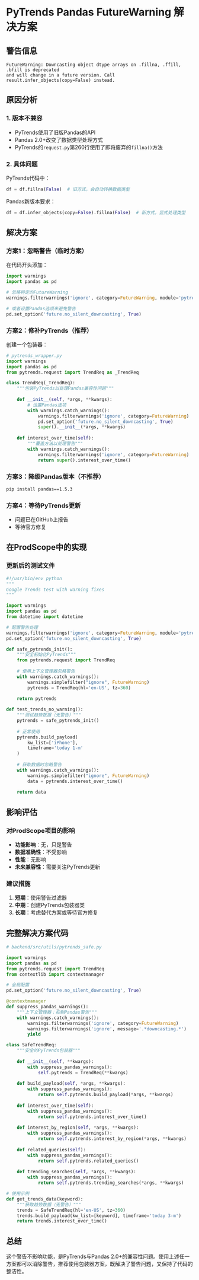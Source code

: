 # PyTrends Pandas FutureWarning 解决方案

## 警告信息
```
FutureWarning: Downcasting object dtype arrays on .fillna, .ffill, .bfill is deprecated 
and will change in a future version. Call result.infer_objects(copy=False) instead.
```

## 原因分析

### 1. **版本不兼容**
- PyTrends使用了旧版Pandas的API
- Pandas 2.0+改变了数据类型处理方式
- PyTrends的`request.py`第260行使用了即将废弃的`fillna()`方法

### 2. **具体问题**
PyTrends代码中：
```python
df = df.fillna(False)  # 旧方式，会自动转换数据类型
```

Pandas新版本要求：
```python
df = df.infer_objects(copy=False).fillna(False)  # 新方式，显式处理类型
```

## 解决方案

### 方案1：忽略警告（临时方案）
在代码开头添加：
```python
import warnings
import pandas as pd

# 忽略特定的FutureWarning
warnings.filterwarnings('ignore', category=FutureWarning, module='pytrends')

# 或者设置Pandas选项来避免警告
pd.set_option('future.no_silent_downcasting', True)
```

### 方案2：修补PyTrends（推荐）
创建一个包装器：
```python
# pytrends_wrapper.py
import warnings
import pandas as pd
from pytrends.request import TrendReq as _TrendReq

class TrendReq(_TrendReq):
    """包装PyTrends以处理Pandas兼容性问题"""
    
    def __init__(self, *args, **kwargs):
        # 设置Pandas选项
        with warnings.catch_warnings():
            warnings.filterwarnings('ignore', category=FutureWarning)
            pd.set_option('future.no_silent_downcasting', True)
            super().__init__(*args, **kwargs)
    
    def interest_over_time(self):
        """覆盖方法以处理警告"""
        with warnings.catch_warnings():
            warnings.filterwarnings('ignore', category=FutureWarning)
            return super().interest_over_time()
```

### 方案3：降级Pandas版本（不推荐）
```bash
pip install pandas==1.5.3
```

### 方案4：等待PyTrends更新
- 问题已在GitHub上报告
- 等待官方修复

## 在ProdScope中的实现

### 更新后的测试文件
```python
#!/usr/bin/env python
"""
Google Trends test with warning fixes
"""

import warnings
import pandas as pd
from datetime import datetime

# 配置警告处理
warnings.filterwarnings('ignore', category=FutureWarning, module='pytrends')
pd.set_option('future.no_silent_downcasting', True)

def safe_pytrends_init():
    """安全初始化PyTrends"""
    from pytrends.request import TrendReq
    
    # 使用上下文管理器忽略警告
    with warnings.catch_warnings():
        warnings.simplefilter("ignore", FutureWarning)
        pytrends = TrendReq(hl='en-US', tz=360)
    
    return pytrends

def test_trends_no_warning():
    """测试趋势数据（无警告）"""
    pytrends = safe_pytrends_init()
    
    # 正常使用
    pytrends.build_payload(
        kw_list=['iPhone'],
        timeframe='today 1-m'
    )
    
    # 获取数据时忽略警告
    with warnings.catch_warnings():
        warnings.simplefilter("ignore", FutureWarning)
        data = pytrends.interest_over_time()
    
    return data
```

## 影响评估

### 对ProdScope项目的影响
- **功能影响**：无，只是警告
- **数据准确性**：不受影响
- **性能**：无影响
- **未来兼容性**：需要关注PyTrends更新

### 建议措施
1. **短期**：使用警告过滤器
2. **中期**：创建PyTrends包装器类
3. **长期**：考虑替代方案或等待官方修复

## 完整解决方案代码

```python
# backend/src/utils/pytrends_safe.py

import warnings
import pandas as pd
from pytrends.request import TrendReq
from contextlib import contextmanager

# 全局配置
pd.set_option('future.no_silent_downcasting', True)

@contextmanager
def suppress_pandas_warnings():
    """上下文管理器：抑制Pandas警告"""
    with warnings.catch_warnings():
        warnings.filterwarnings('ignore', category=FutureWarning)
        warnings.filterwarnings('ignore', message='.*downcasting.*')
        yield

class SafeTrendReq:
    """安全的PyTrends包装器"""
    
    def __init__(self, **kwargs):
        with suppress_pandas_warnings():
            self.pytrends = TrendReq(**kwargs)
    
    def build_payload(self, *args, **kwargs):
        with suppress_pandas_warnings():
            return self.pytrends.build_payload(*args, **kwargs)
    
    def interest_over_time(self):
        with suppress_pandas_warnings():
            return self.pytrends.interest_over_time()
    
    def interest_by_region(self, *args, **kwargs):
        with suppress_pandas_warnings():
            return self.pytrends.interest_by_region(*args, **kwargs)
    
    def related_queries(self):
        with suppress_pandas_warnings():
            return self.pytrends.related_queries()
    
    def trending_searches(self, *args, **kwargs):
        with suppress_pandas_warnings():
            return self.pytrends.trending_searches(*args, **kwargs)

# 使用示例
def get_trends_data(keyword):
    """获取趋势数据（无警告）"""
    trends = SafeTrendReq(hl='en-US', tz=360)
    trends.build_payload(kw_list=[keyword], timeframe='today 3-m')
    return trends.interest_over_time()
```

## 总结

这个警告不影响功能，是PyTrends与Pandas 2.0+的兼容性问题。使用上述任一方案都可以消除警告，推荐使用包装器方案，既解决了警告问题，又保持了代码的整洁性。